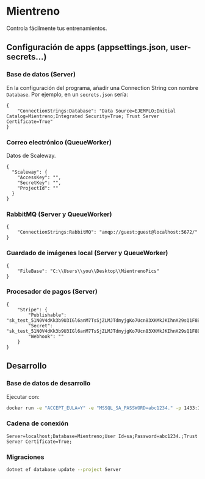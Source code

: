 # Mientreno

Controla fácilmente tus entrenamientos.

## Configuración de apps (appsettings.json, user-secrets...)

### Base de datos (Server)

En la configuración del programa, añadir una Connection String con nombre `Database`. Por ejemplo, en un `secrets.json`
sería:

```json5
{
	"ConnectionStrings:Database": "Data Source=EJEMPLO;Initial Catalog=Mientreno;Integrated Security=True; Trust Server Certificate=True"
}
```

### Correo electrónico (QueueWorker)

Datos de Scaleway.

```json5
{
  "Scaleway": {
    "AccessKey": "",
    "SecretKey": "",
    "ProjectId": ""
  }
}
```

### RabbitMQ (Server y QueueWorker)

```json5
{
	"ConnectionStrings:RabbitMQ": "amqp://guest:guest@localhost:5672/"
}
```

### Guardado de imágenes local (Server y QueueWorker)

```json5
{
	"FileBase": "C:\\Users\\you\\Desktop\\MientrenoPics"
}
```

### Procesador de pagos (Server)

```json5
{
	"Stripe": {
		"Publishable": "sk_test_51N0V4dKk3b9U3IGl6anM7TsSjZLMJTdmyjgKo7Ucn83XKMkJKIhnX29sQ1F8BwERf2oColu165b9oWGBJazYjo0w00NjffAixa",
		"Secret": "sk_test_51N0V4dKk3b9U3IGl6anM7TsSjZLMJTdmyjgKo7Ucn83XKMkJKIhnX29sQ1F8BwERf2oColu165b9oWGBJazYjo0w00NjffAixa",
		"Webhook": ""
	}
}
```

## Desarrollo

### Base de datos de desarrollo

Ejecutar con:

```sh
docker run -e "ACCEPT_EULA=Y" -e "MSSQL_SA_PASSWORD=abc1234." -p 1433:1433 -d mcr.microsoft.com/mssql/server:2022-latest
```

### Cadena de conexión

```
Server=localhost;Database=Mientreno;User Id=sa;Password=abc1234.;Trust Server Certificate=True;
```

### Migraciones

```sh
dotnet ef database update --project Server
```
